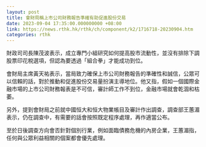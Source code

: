 ```yaml
---
layout: post
title: 會財局稱上市公司財務報告準確有助促進股份交易
date: 2023-09-04 17:35:00.000000000 +08:00
link: https://news.rthk.hk/rthk/ch/component/k2/1716718-20230904.htm
categories: rthk
---
```


財政司司長陳茂波表示，成立專門小組研究如何提高股市流動性，並沒有排除下調股票印花稅選項，但認為要透過「組合拳」才能成功到位。

會財局主席黃天祐表示，當局致力確保上市公司財務報告的準確性和誠信，公眾可以信賴的話，對於推動和促進股份交易量扮演主導地位。他又指，假如一個國際金融市場的上市公司財務報表是不可信，審計師工作不到位，金融市場就會乾涸和枯萎。

另外，提到會財局之前就中國恒大和恒大物業帳目及審計作出調查，調查部王蕙湄表示，仍在調查中，有需要的話會按照既定程序處理，再作適當公布。

至於日後調查方向會否針對個別行業，例如面臨債務危機的內房企業，王蕙湄指，任何與公眾利益相關的個案都會優先處理。
